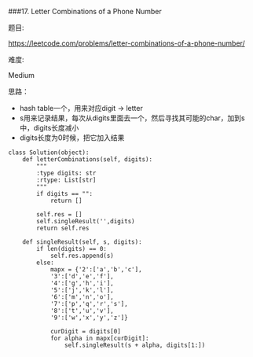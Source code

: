 ###17. Letter Combinations of a Phone Number

题目:

<https://leetcode.com/problems/letter-combinations-of-a-phone-number/>


难度:

Medium


思路：

 - hash table一个，用来对应digit -> letter
 - s用来记录结果，每次从digits里面去一个，然后寻找其可能的char，加到s中，digits长度减小
 - digits长度为0时候，把它加入结果



```
class Solution(object):
    def letterCombinations(self, digits):
        """
        :type digits: str
        :rtype: List[str]
        """
        if digits == "":
            return []
            
        self.res = []
        self.singleResult('',digits)
        return self.res

    def singleResult(self, s, digits):
        if len(digits) == 0:
            self.res.append(s)
        else:
            mapx = {'2':['a','b','c'],
            '3':['d','e','f'],
            '4':['g','h','i'],
            '5':['j','k','l'],
            '6':['m','n','o'],
            '7':['p','q','r','s'],
            '8':['t','u','v'],
            '9':['w','x','y','z']}
        
            curDigit = digits[0]
            for alpha in mapx[curDigit]:
                self.singleResult(s + alpha, digits[1:])
            
                
```


